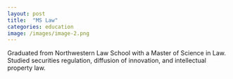 ```yaml
---
layout: post
title:  "MS Law"
categories: education
image: /images/image-2.png
---
```


Graduated from Northwestern Law School with a Master of Science in Law.
Studied securities regulation, diffusion of innovation, and intellectual property law.
